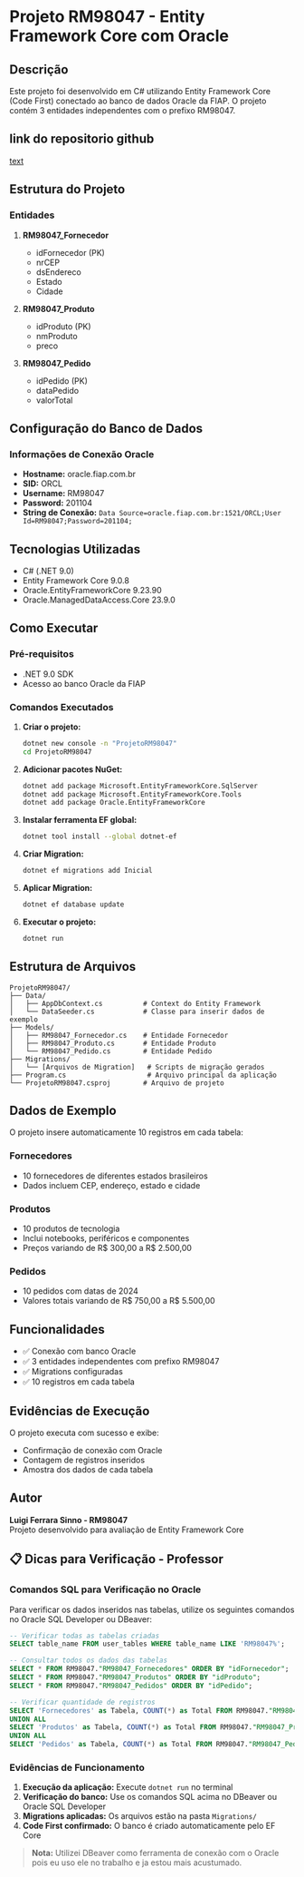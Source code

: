 # Projeto RM98047 - Entity Framework Core com Oracle

## Descrição
Este projeto foi desenvolvido em C# utilizando Entity Framework Core (Code First) conectado ao banco de dados Oracle da FIAP. O projeto contém 3 entidades independentes com o prefixo RM98047.

## link do repositorio github
[text](https://github.com/luigiferrarasinno/cp-c-.git)

## Estrutura do Projeto

### Entidades
1. **RM98047_Fornecedor**
   - idFornecedor (PK)
   - nrCEP
   - dsEndereco
   - Estado
   - Cidade

2. **RM98047_Produto**
   - idProduto (PK)
   - nmProduto
   - preco

3. **RM98047_Pedido**
   - idPedido (PK)
   - dataPedido
   - valorTotal

## Configuração do Banco de Dados

### Informações de Conexão Oracle
- **Hostname:** oracle.fiap.com.br
- **SID:** ORCL
- **Username:** RM98047
- **Password:** 201104
- **String de Conexão:** `Data Source=oracle.fiap.com.br:1521/ORCL;User Id=RM98047;Password=201104;`

## Tecnologias Utilizadas
- C# (.NET 9.0)
- Entity Framework Core 9.0.8
- Oracle.EntityFrameworkCore 9.23.90
- Oracle.ManagedDataAccess.Core 23.9.0

## Como Executar

### Pré-requisitos
- .NET 9.0 SDK
- Acesso ao banco Oracle da FIAP

### Comandos Executados

1. **Criar o projeto:**
   ```bash
   dotnet new console -n "ProjetoRM98047"
   cd ProjetoRM98047
   ```

2. **Adicionar pacotes NuGet:**
   ```bash
   dotnet add package Microsoft.EntityFrameworkCore.SqlServer
   dotnet add package Microsoft.EntityFrameworkCore.Tools
   dotnet add package Oracle.EntityFrameworkCore
   ```

3. **Instalar ferramenta EF global:**
   ```bash
   dotnet tool install --global dotnet-ef
   ```

4. **Criar Migration:**
   ```bash
   dotnet ef migrations add Inicial
   ```

5. **Aplicar Migration:**
   ```bash
   dotnet ef database update
   ```

6. **Executar o projeto:**
   ```bash
   dotnet run
   ```

## Estrutura de Arquivos

```
ProjetoRM98047/
├── Data/
│   ├── AppDbContext.cs          # Context do Entity Framework
│   └── DataSeeder.cs            # Classe para inserir dados de exemplo
├── Models/
│   ├── RM98047_Fornecedor.cs    # Entidade Fornecedor
│   ├── RM98047_Produto.cs       # Entidade Produto
│   └── RM98047_Pedido.cs        # Entidade Pedido
├── Migrations/
│   └── [Arquivos de Migration]   # Scripts de migração gerados
├── Program.cs                    # Arquivo principal da aplicação
└── ProjetoRM98047.csproj        # Arquivo de projeto
```

## Dados de Exemplo

O projeto insere automaticamente 10 registros em cada tabela:

### Fornecedores
- 10 fornecedores de diferentes estados brasileiros
- Dados incluem CEP, endereço, estado e cidade

### Produtos
- 10 produtos de tecnologia
- Inclui notebooks, periféricos e componentes
- Preços variando de R$ 300,00 a R$ 2.500,00

### Pedidos
- 10 pedidos com datas de 2024
- Valores totais variando de R$ 750,00 a R$ 5.500,00

## Funcionalidades

- ✅ Conexão com banco Oracle
- ✅ 3 entidades independentes com prefixo RM98047
- ✅ Migrations configuradas
- ✅ 10 registros em cada tabela


## Evidências de Execução

O projeto executa com sucesso e exibe:
- Confirmação de conexão com Oracle
- Contagem de registros inseridos
- Amostra dos dados de cada tabela

## Autor
**Luigi Ferrara Sinno - RM98047**  
Projeto desenvolvido para avaliação de Entity Framework Core

## 📋 Dicas para Verificação - Professor

### Comandos SQL para Verificação no Oracle

Para verificar os dados inseridos nas tabelas, utilize os seguintes comandos no Oracle SQL Developer ou DBeaver:

```sql
-- Verificar todas as tabelas criadas
SELECT table_name FROM user_tables WHERE table_name LIKE 'RM98047%';

-- Consultar todos os dados das tabelas
SELECT * FROM RM98047."RM98047_Fornecedores" ORDER BY "idFornecedor";
SELECT * FROM RM98047."RM98047_Produtos" ORDER BY "idProduto";  
SELECT * FROM RM98047."RM98047_Pedidos" ORDER BY "idPedido";

-- Verificar quantidade de registros
SELECT 'Fornecedores' as Tabela, COUNT(*) as Total FROM RM98047."RM98047_Fornecedores"
UNION ALL
SELECT 'Produtos' as Tabela, COUNT(*) as Total FROM RM98047."RM98047_Produtos"
UNION ALL  
SELECT 'Pedidos' as Tabela, COUNT(*) as Total FROM RM98047."RM98047_Pedidos";
```

### Evidências de Funcionamento

1. **Execução da aplicação:** Execute `dotnet run` no terminal
2. **Verificação do banco:** Use os comandos SQL acima no DBeaver ou Oracle SQL Developer
3. **Migrations aplicadas:** Os arquivos estão na pasta `Migrations/`
4. **Code First confirmado:** O banco é criado automaticamente pelo EF Core

> **Nota:** Utilizei DBeaver como ferramenta de conexão com o Oracle pois eu uso ele no trabalho e ja estou mais acustumado.
